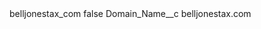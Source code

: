 <?xml version="1.0" encoding="UTF-8"?>
<CustomMetadata xmlns="http://soap.sforce.com/2006/04/metadata" xmlns:xsi="http://www.w3.org/2001/XMLSchema-instance" xmlns:xsd="http://www.w3.org/2001/XMLSchema">
    <label>belljonestax_com</label>
    <protected>false</protected>
    <values>
        <field>Domain_Name__c</field>
        <value xsi:type="xsd:string">belljonestax.com</value>
    </values>
</CustomMetadata>
